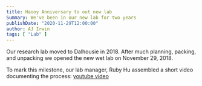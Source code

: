```yaml
---
title: Haooy Anniversary to out new lab
Summary: We've been in our new lab for two years
publishDate: "2020-11-29T12:00:00"
author: AJ Irwin
tags: [ "Lab" ]
---
```


Our research lab moved to Dalhousie in 2018. After much planning, packing, and
unpacking we opened the new wet lab on November 29, 2018.

To mark this milestone, our lab manager, Ruby Hu assembled a short video documenting the process: [youtube video](https://www.youtube.com/watch?v=6MaPzjaI2FQ)



